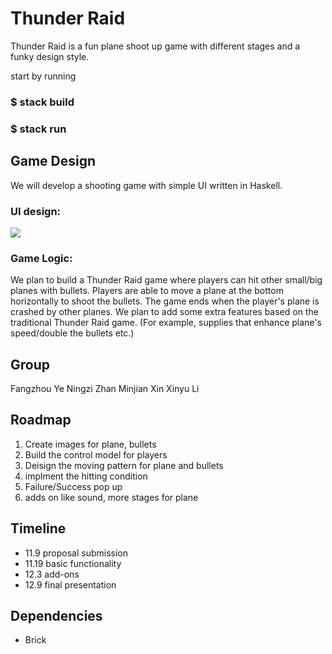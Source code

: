 # Thunder Raid

Thunder Raid is a fun plane shoot up game with different stages and a funky design style. 

start by running 
### $ stack build
### $ stack run

## Game Design
We will develop a shooting game with simple UI written in Haskell. 

### UI design:

![](https://i.imgur.com/st8XFwZ.jpg)

### Game Logic:

We plan to build a Thunder Raid game where players can hit other small/big planes with bullets. Players are able to move a plane at the bottom horizontally to shoot the bullets. The game ends when the player's plane is crashed by other planes. We plan to add some extra features based on the traditional Thunder Raid game. (For example, supplies that enhance plane's speed/double the bullets etc.)

## Group

Fangzhou Ye
Ningzi Zhan
Minjian Xin
Xinyu Li

## Roadmap
1.  Create images for plane, bullets
2.  Build the control model for players 
3.  Deisign the moving pattern for plane and bullets
4.  implment the hitting condition
5.  Failure/Success pop up
6.  adds on like sound, more stages for plane

## Timeline

- 11.9 proposal submission
- 11.19 basic functionality
- 12.3 add-ons
- 12.9 final presentation

## Dependencies

- Brick
